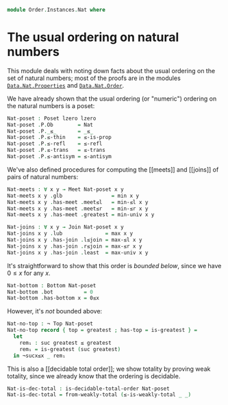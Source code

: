 <!--
```agda
open import 1Lab.Prelude

open import Data.Nat.Properties
open import Data.Nat.Order
open import Data.Dec.Base
open import Data.Nat.Base
open import Data.Sum.Base

open import Order.Diagram.Glb
open import Order.Diagram.Lub
open import Order.Total
open import Order.Base
```
-->

```agda
module Order.Instances.Nat where
```

# The usual ordering on natural numbers

<!--
```agda
private module P = Poset
open is-meet
open is-join
open Bottom
open Meet
open Join
```
-->

This module deals with noting down facts about the usual ordering on the
set of natural numbers; most of the proofs are in the modules
[`Data.Nat.Properties`](Data.Nat.Properties.html) and
[`Data.Nat.Order`](Data.Nat.Order.html).

We have already shown that the usual ordering (or "numeric") ordering on
the natural numbers is a poset:

```agda
Nat-poset : Poset lzero lzero
Nat-poset .P.Ob        = Nat
Nat-poset .P._≤_       = _≤_
Nat-poset .P.≤-thin    = ≤-is-prop
Nat-poset .P.≤-refl    = ≤-refl
Nat-poset .P.≤-trans   = ≤-trans
Nat-poset .P.≤-antisym = ≤-antisym
```

We've also defined procedures for computing the [[meets]] and [[joins]]
of pairs of natural numbers:

```agda
Nat-meets : ∀ x y → Meet Nat-poset x y
Nat-meets x y .glb                = min x y
Nat-meets x y .has-meet .meet≤l   = min-≤l x y
Nat-meets x y .has-meet .meet≤r   = min-≤r x y
Nat-meets x y .has-meet .greatest = min-univ x y

Nat-joins : ∀ x y → Join Nat-poset x y
Nat-joins x y .lub              = max x y
Nat-joins x y .has-join .l≤join = max-≤l x y
Nat-joins x y .has-join .r≤join = max-≤r x y
Nat-joins x y .has-join .least  = max-univ x y
```

It's straightforward to show that this order is _bounded below_, since
we have $0 \le x$ for any $x$.

```agda
Nat-bottom : Bottom Nat-poset
Nat-bottom .bot          = 0
Nat-bottom .has-bottom x = 0≤x
```

However, it's _not_ bounded above:

```agda
Nat-no-top : ¬ Top Nat-poset
Nat-no-top record { top = greatest ; has-top = is-greatest } =
  let
    rem₁ : suc greatest ≤ greatest
    rem₁ = is-greatest (suc greatest)
  in ¬sucx≤x _ rem₁
```

This is also a [[decidable total order]]; we show totality by proving
weak totality, since we already know that the ordering is decidable.

```agda
Nat-is-dec-total : is-decidable-total-order Nat-poset
Nat-is-dec-total = from-weakly-total (≤-is-weakly-total _ _)
```
